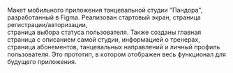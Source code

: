 Макет мобильного приложения танцевальной студии "Пандора", разработанный в Figma. Реализован стартовый экран, страница регистрации/авторизации,  
страница выбора статуса пользователя. Также созданы главная страница с описанием самой студии, информацией о тренерах, страница абонементов, танцевальных направлений и личный профиль пользователя.
Это прототип, в котором отображен весь функционал для будущего приложения.
